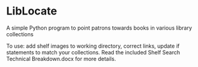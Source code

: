 # LibLocate
A simple Python program to point patrons towards books in various library collections

To use: add shelf images to working directory, correct links, update if statements to match your collections.
Read the included Shelf Search Technical Breakdown.docx for more details.
